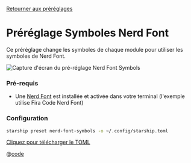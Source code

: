 [Retourner aux préréglages](./README.md#nerd-font-symbols)

# Préréglage Symboles Nerd Font

Ce préréglage change les symboles de chaque module pour utiliser les symboles de Nerd Font.

![Capture d'écran du pré-réglage Nerd Font Symbols](/presets/img/nerd-font-symbols.png)

### Pré-requis

- Une [Nerd Font](https://www.nerdfonts.com/) est installée et activée dans votre terminal (l'exemple utilise Fira Code Nerd Font)

### Configuration

```sh
starship preset nerd-font-symbols -o ~/.config/starship.toml
```

[Cliquez pour télécharger le TOML](/presets/toml/nerd-font-symbols.toml)

@[code](../../.vuepress/public/presets/toml/nerd-font-symbols.toml)
